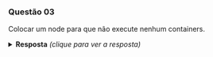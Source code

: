 ### Questão 03

Colocar um node para que não execute nenhum containers.

<details> 
  <summary><b>Resposta</b> <em>(clique para ver a resposta)</em></summary>

Para incluir o taint para não permitir a execução de containers:

```bash
kubectl taint nodes node1 key1=value1:NoExecute
```

Para retirar o taint para não permitir a execução de containers:

```bash
kubectl taint nodes node1 key1=value1:NoExecute-

```
</details>